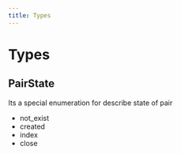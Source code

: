 ```yaml
---
title: Types
---
```


Types
========
## PairState
Its a special enumeration for describe state of pair
* not_exist
* created
* index 
* close

